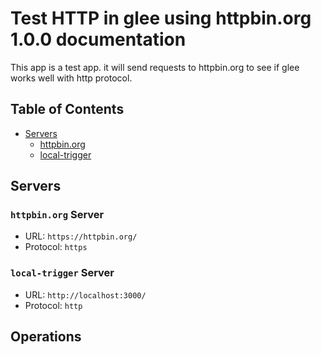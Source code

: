 # Test HTTP in glee using httpbin.org 1.0.0 documentation

This app is a test app. it will send requests to httpbin.org to see if glee works well with http protocol.

## Table of Contents

* [Servers](#servers)
  * [httpbin.org](#httpbinorg-server)
  * [local-trigger](#local-trigger-server)

## Servers

### `httpbin.org` Server

* URL: `https://httpbin.org/`
* Protocol: `https`



### `local-trigger` Server

* URL: `http://localhost:3000/`
* Protocol: `http`



## Operations

